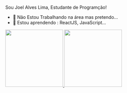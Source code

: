 Sou Joel Alves Lima, Estudante de Programção!

- 🔭 Não Estou Trabalhando na área mas pretendo...
- 🌱 Estou aprendendo : ReactJS, JavaScript...

<div>
  <a href="https://github.com/joelalveslima">
  <img height="180em" src="https://github-readme-stats.vercel.app/api?username=joelalveslima&show_icons=true&theme=dark&include_all_commits=true&count_private=true"/>
  <img height="180em" src="https://github-readme-stats.vercel.app/api/top-langs/?username=joelalveslima&layout=compact&langs_count=7&theme=dark"/>
</div>
